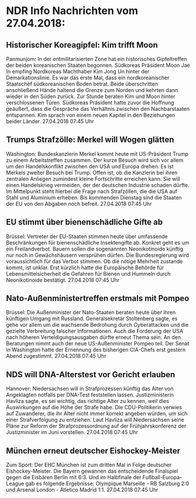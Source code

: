 # NDR Info Nachrichten vom 27.04.2018:


## Historischer Koreagipfel: Kim trifft Moon
Panmunjom: In der entmilitarisierten Zone hat ein historisches Gipfeltreffen der beiden koreanischen Staaten begonnen. Südkoreas Präsident Moon Jae In empfing Nordkoreas Machthaber Kim Jong Un hinter der Demarkationslinie. Es war das erste Mal, dass ein nordkoreanischer Staatschef südkoreanischen Boden betrat. Beide überschritten anschließend Hände haltend die Grenze zum Norden und kehrten dann wieder in den Süden zurück. Zur Stunde beraten Kim und Moon hinter verschlossenen Türen. Südkoreas Präsident hatte zuvor die Hoffnung geäußert, dass die Gespräche das Verhältnis zwischen den Nachbarstaaten entspannen. Kim sprach von einem neuen Kapitel in den Beziehungen beider Länder. 27.04.2018 07:45 Uhr 

## Trumps Strafzölle: Merkel will Wogen glätten
Washington:   Bundeskanzlerin Merkel kommt heute mit US-Präsident Trump zu einem Arbeitstreffen zusammen. Der kurze Besuch wird sich vor allem um den Handelskonflikt zwischen den USA und Europa drehen. Es ist Merkels zweiter Besuch bei Trump. Offen ist, ob die Kanzlerin bei ihren zentralen Anliegen zumindest kleine Fortschritte erreichen kann. Sie will einen Handelskrieg vermeiden, der der deutschen Industrie schaden dürfte. Im Mittelpunkt steht hierbei die Frage nach Strafzöllen, die die USA auf Stahl und Aluminium erheben. Bis kommenden Dienstag sind die Staaten der EU von den Abgaben noch befreit. 27.04.2018 07:45 Uhr 

## EU stimmt über bienenschädliche Gifte ab
Brüssel:	Vertreter der EU-Staaten stimmen heute über umfassende Beschränkungen für bienenschädliche Insektengifte ab. Konkret geht es um ein Freilandverbot. Bauern sollen die sogenannten Neonikotinoide künftig nur noch in Gewächshäusern versprühen dürfen. Die Bundesregierung wird voraussichtlich für das Verbot stimmen. Ob die nötige Mehrheit zustande kommt, ist unklar. Erst kürzlich hatte die Europäische Behörde für Lebensmittelsicherheit die Gefahren für Bienen und Hummeln durch Neonikotinoide bestätigt. 27.04.2018 07:45 Uhr 

## Nato-Außenministertreffen erstmals mit Pompeo
Brüssel: Die Außenminister der Nato-Staaten beraten heute über ihren künftigen Umgang mit Russland. Generalsekretär Stoltenberg sagte, es gehe vor allem um die wachsende Bedrohung durch Cyberattacken und die gezielte Verbreitung falscher Informationen. Auch die Forderung der USA nach höheren Verteidigungsausgaben dürfte erneut Thema sein. An den Beratungen nimmt auch der neue US-Außenminister Pompeo teil. Der Senat in Washington hatte der Ernennung des bisherigen CIA-Chefs erst gestern Abend zugestimmt. 27.04.2018 07:45 Uhr 

## NDS will DNA-Alterstest vor Gericht erlauben
Hannover: Niedersachsen will in Strafprozessen künftig das Alter von Angeklagten notfalls per DNA-Test feststellen lassen. Justizministerin Havliza sagte, es sei wichtig, das richtige Alter zu kennen, weil dies Auswirkungen auf die Höhe der Strafe habe. Die CDU-Politikerin verwies auf Zuwanderer, die ihr Alter nicht immer korrekt angeben würden, um sich einer Strafverfolgung zu entziehen. Laut Havliza will Niedersachsen seine Pläne zur Reform der Strafprozessordnung auf der Frühjahrskonferenz der Justizminister im Juni vorstellen. 27.04.2018 07:45 Uhr 

## München erneut deutscher Eishockey-Meister
Zum Sport: Der EHC München ist zum dritten Mal in Folge deutscher Eishockey-Meister. Die Bayern gewannen das entscheidende Finalspiel gegen die Eisbären Berlin mit 6:3.
Und im Halbfinale der Fußball-Europa-League gab es folgende Ergebnisse: Olympique Marseille - RB Salzburg 2:0
und Arsenal London - Atletico Madrid 1:1. 27.04.2018 07:45 Uhr 
